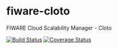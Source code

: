 fiware-cloto
============

FIWARE Cloud Scalability Manager - Cloto

[![Build Status](https://travis-ci.org/geonexus/fiware-cloto.svg)](https://travis-ci.org/geonexus/fiware-cloto)
[![Coverage Status](https://coveralls.io/repos/geonexus/fiware-cloto/badge.png)](https://coveralls.io/r/geonexus/fiware-cloto)
